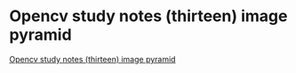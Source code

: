 # Opencv study notes (thirteen) image pyramid
[Opencv study notes (thirteen) image pyramid](https://aiwithcloud.com/2022/09/15/opencv_study_notes_thirteen_image_pyramid/)